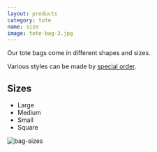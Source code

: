```yaml
---
layout: products
category: tote
name: size
image: tote-bag-3.jpg
---
```


Our tote bags come in different shapes and sizes. 

Various styles can be made by [special order](http://en.wikipedia.org/wiki/Cretaceous).

## Sizes

- Large
- Medium
- Small
- Square

![bag-sizes](http://www.plaidonline.com/ProjectImages/PJ_LRG_4593_1.jpg)